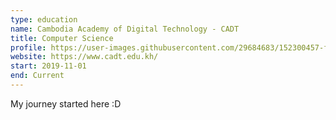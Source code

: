 ```yaml
---
type: education
name: Cambodia Academy of Digital Technology - CADT
title: Computer Science
profile: https://user-images.githubusercontent.com/29684683/152300457-f874020d-70ed-4c73-8ce8-578cdef5ab35.jpeg
website: https://www.cadt.edu.kh/
start: 2019-11-01
end: Current
---
```

My journey started here :D
